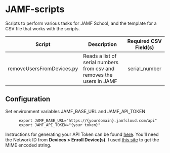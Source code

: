 # JAMF-scripts

Scripts to perform various tasks for JAMF School, and the template for a CSV file that works with the scripts.

| Script | Description | Required CSV Field(s) |
| --- | --- | :---: |
| removeUsersFromDevices.py | Reads a list of serial numbers from csv and removes the users in JAMF | serial_number |

## Configuration

  Set environment variables JAMF_BASE_URL and JAMF_API_TOKEN
```
      export JAMF_BASE_URL="https://{yourdomain}.jamfcloud.com/api"
      export JAMF_API_TOKEN="{your token}"
```
Instructions for generating your API Token can be found [here](https://hudsoncs.jamfcloud.com/api/docs/). You'll need the Network ID from **Devices > Enroll Device(s)**. I used [this site](https://scf37.me/tools/base64-decoder) to get the MIME encoded string.
